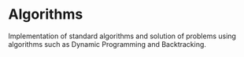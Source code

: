# Algorithms
Implementation of standard algorithms and solution of problems using algorithms such as Dynamic Programming and Backtracking.
